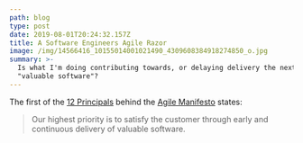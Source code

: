 ```yaml
---
path: blog
type: post
date: 2019-08-01T20:24:32.157Z
title: A Software Engineers Agile Razor
image: /img/14566416_10155014001021490_4309608384918274850_o.jpg
summary: >-
  Is what I'm doing contributing towards, or delaying delivery the next piece of
  "valuable software"?
---
```

The first of the [12 Principals](https://agilemanifesto.org/principles.html) behind the [Agile Manifesto](https://agilemanifesto.org) states:

> Our highest priority is to satisfy the customer through early and continuous delivery of valuable software.
